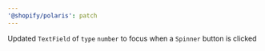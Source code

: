 ```yaml
---
'@shopify/polaris': patch
---
```


Updated `TextField` of `type` `number` to focus when a `Spinner` button is clicked
